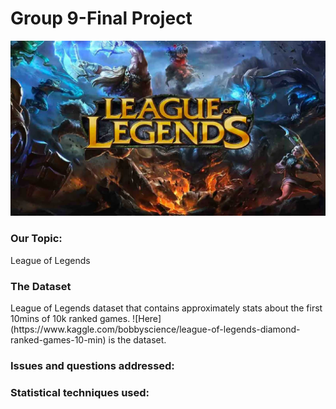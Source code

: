 # Group 9-Final Project

![League of Legends](league-of-legends.jpeg)

<h3> Our Topic: </h3>
League of Legends

<h3> The Dataset </h3>
League of Legends dataset that contains approximately stats about the first 10mins of 10k ranked games.
![Here](https://www.kaggle.com/bobbyscience/league-of-legends-diamond-ranked-games-10-min) is the dataset.

<h3> Issues and questions addressed: </h3>

<h3> Statistical techniques used: </h3>







